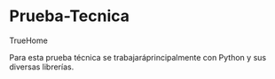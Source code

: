 # Prueba-Tecnica

TrueHome

Para esta prueba técnica se trabajaráprincipalmente con Python y sus diversas librerías.

